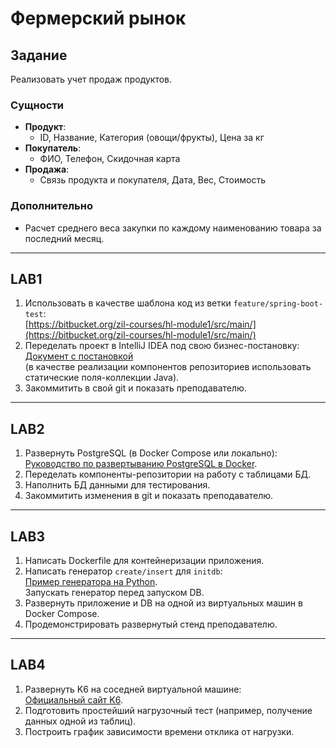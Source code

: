 # Фермерский рынок

## Задание
Реализовать учет продаж продуктов.

### Сущности
- **Продукт**: 
  - ID, Название, Категория (овощи/фрукты), Цена за кг
- **Покупатель**: 
  - ФИО, Телефон, Скидочная карта
- **Продажа**: 
  - Связь продукта и покупателя, Дата, Вес, Стоимость

### Дополнительно
- Расчет среднего веса закупки по каждому наименованию товара за последний месяц.

---

## LAB1
1. Использовать в качестве шаблона код из ветки `feature/spring-boot-test`:  
   [https://bitbucket.org/zil-courses/hl-module1/src/main/](https://bitbucket.org/zil-courses/hl-module1/src/main/)
2. Переделать проект в IntelliJ IDEA под свою бизнес-постановку:  
   [Документ с постановкой](https://docs.google.com/document/d/1J4uhP4-q98WRGWdvPSACE9XhxGEI68ie/edit)  
   (в качестве реализации компонентов репозиториев использовать статические поля-коллекции Java).
3. Закоммитить в свой git и показать преподавателю.

---

## LAB2
1. Развернуть PostgreSQL (в Docker Compose или локально):  
   [Руководство по развертыванию PostgreSQL в Docker](https://proghunter.ru/articles/running-postgresql-and-pgadmin-in-docker).
2. Переделать компоненты-репозитории на работу с таблицами БД.
3. Наполнить БД данными для тестирования.
4. Закоммитить изменения в git и показать преподавателю.

---

## LAB3
1. Написать Dockerfile для контейнеризации приложения.
2. Написать генератор `create/insert` для `initdb`:  
   [Пример генератора на Python](https://habr.com/ru/articles/578744/).  
   Запускать генератор перед запуском DB.
3. Развернуть приложение и DB на одной из виртуальных машин в Docker Compose.
4. Продемонстрировать развернутый стенд преподавателю.

---

## LAB4
1. Развернуть K6 на соседней виртуальной машине:  
   [Официальный сайт K6](https://k6.io/).
2. Подготовить простейший нагрузочный тест (например, получение данных одной из таблиц).
3. Построить график зависимости времени отклика от нагрузки.
